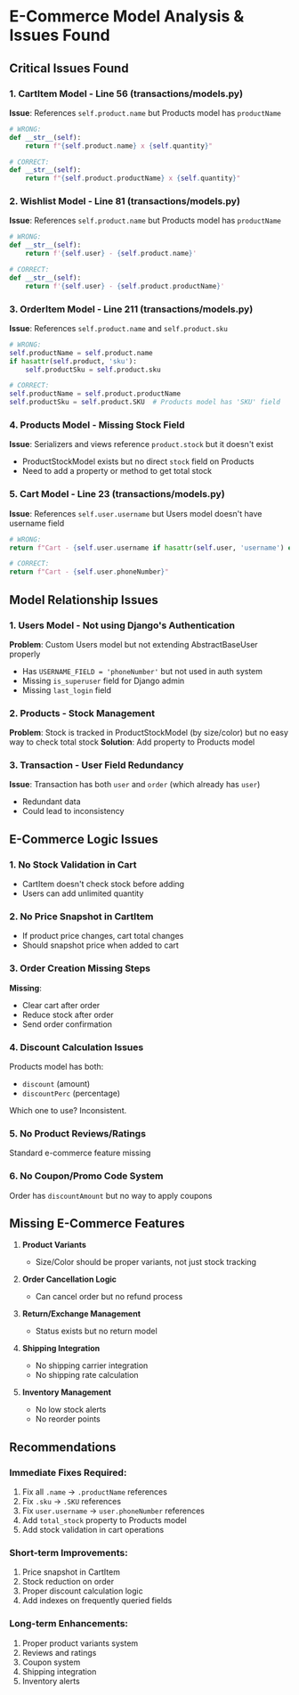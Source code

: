 # E-Commerce Model Analysis & Issues Found

## Critical Issues Found

### 1. **CartItem Model - Line 56 (transactions/models.py)**
**Issue**: References `self.product.name` but Products model has `productName`
```python
# WRONG:
def __str__(self):
    return f"{self.product.name} x {self.quantity}"

# CORRECT:
def __str__(self):
    return f"{self.product.productName} x {self.quantity}"
```

### 2. **Wishlist Model - Line 81 (transactions/models.py)**
**Issue**: References `self.product.name` but Products model has `productName`
```python
# WRONG:
def __str__(self):
    return f'{self.user} - {self.product.name}'

# CORRECT:
def __str__(self):
    return f'{self.user} - {self.product.productName}'
```

### 3. **OrderItem Model - Line 211 (transactions/models.py)**
**Issue**: References `self.product.name` and `self.product.sku`
```python
# WRONG:
self.productName = self.product.name
if hasattr(self.product, 'sku'):
    self.productSku = self.product.sku

# CORRECT:
self.productName = self.product.productName
self.productSku = self.product.SKU  # Products model has 'SKU' field
```

### 4. **Products Model - Missing Stock Field**
**Issue**: Serializers and views reference `product.stock` but it doesn't exist
- ProductStockModel exists but no direct `stock` field on Products
- Need to add a property or method to get total stock

### 5. **Cart Model - Line 23 (transactions/models.py)**
**Issue**: References `self.user.username` but Users model doesn't have username field
```python
# WRONG:
return f"Cart - {self.user.username if hasattr(self.user, 'username') else self.user}"

# CORRECT:
return f"Cart - {self.user.phoneNumber}"
```

## Model Relationship Issues

### 1. **Users Model - Not using Django's Authentication**
**Problem**: Custom Users model but not extending AbstractBaseUser properly
- Has `USERNAME_FIELD = 'phoneNumber'` but not used in auth system
- Missing `is_superuser` field for Django admin
- Missing `last_login` field

### 2. **Products - Stock Management**
**Problem**: Stock is tracked in ProductStockModel (by size/color) but no easy way to check total stock
**Solution**: Add property to Products model

### 3. **Transaction - User Field Redundancy**
**Issue**: Transaction has both `user` and `order` (which already has `user`)
- Redundant data
- Could lead to inconsistency

## E-Commerce Logic Issues

### 1. **No Stock Validation in Cart**
- CartItem doesn't check stock before adding
- Users can add unlimited quantity

### 2. **No Price Snapshot in CartItem**
- If product price changes, cart total changes
- Should snapshot price when added to cart

### 3. **Order Creation Missing Steps**
**Missing**:
- Clear cart after order
- Reduce stock after order
- Send order confirmation

### 4. **Discount Calculation Issues**
Products model has both:
- `discount` (amount)
- `discountPerc` (percentage)

Which one to use? Inconsistent.

### 5. **No Product Reviews/Ratings**
Standard e-commerce feature missing

### 6. **No Coupon/Promo Code System**
Order has `discountAmount` but no way to apply coupons

## Missing E-Commerce Features

1. **Product Variants**
   - Size/Color should be proper variants, not just stock tracking

2. **Order Cancellation Logic**
   - Can cancel order but no refund process

3. **Return/Exchange Management**
   - Status exists but no return model

4. **Shipping Integration**
   - No shipping carrier integration
   - No shipping rate calculation

5. **Inventory Management**
   - No low stock alerts
   - No reorder points

## Recommendations

### Immediate Fixes Required:
1. Fix all `.name` → `.productName` references
2. Fix `.sku` → `.SKU` references
3. Fix `user.username` → `user.phoneNumber` references
4. Add `total_stock` property to Products model
5. Add stock validation in cart operations

### Short-term Improvements:
1. Price snapshot in CartItem
2. Stock reduction on order
3. Proper discount calculation logic
4. Add indexes on frequently queried fields

### Long-term Enhancements:
1. Proper product variants system
2. Reviews and ratings
3. Coupon system
4. Shipping integration
5. Inventory alerts
